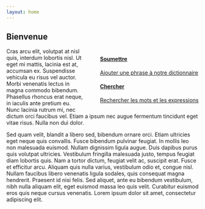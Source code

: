 ```yaml
---
layout: home
---
```


<h2 class="page-title">Bienvenue</h2>


<div style="float:right;padding:0 0 2% 4%;">

<ul style="list-style-type:none;">
   <li><a href="?a=soumettre" class="aside"><h4>Soumettre</h4> Ajouter une phrase à notre dictionnaire</a></li>
   <li><a href="?a=chercher" class="aside"><h4>Chercher</h4> Rechercher les mots et les expressions</a></li>
</ul>
</div>
	
<p><span class="dropcap">C</span>ras arcu elit, volutpat at nisl quis, interdum lobortis nisl. Ut eget mi mattis, lacinia est at, accumsan ex. Suspendisse vehicula eu risus vel auctor. Morbi venenatis lectus in magna commodo bibendum. Phasellus rhoncus erat neque, in iaculis ante pretium eu. Nunc lacinia rutrum mi, nec dictum orci faucibus vel. Etiam a ipsum nec augue fermentum tincidunt eget vitae risus. Nulla non dui dolor.</p>
<p>Sed quam velit, blandit a libero sed, bibendum ornare orci. Etiam ultricies eget neque quis convallis. Fusce bibendum pulvinar feugiat. In mollis leo non malesuada euismod. Nullam dignissim ligula augue. Duis dapibus purus quis volutpat ultricies. Vestibulum fringilla malesuada justo, tempus feugiat diam lobortis quis. Nam a tortor dictum, feugiat velit ac, suscipit erat. Fusce et efficitur arcu. Aliquam quis nulla varius, vestibulum odio et, congue nisl. Nullam faucibus libero venenatis ligula sodales, quis consequat magna hendrerit. Praesent id nisi felis. Sed aliquet, ante eu bibendum vestibulum, nibh nulla aliquam elit, eget euismod massa leo quis velit. Curabitur euismod eros quis neque cursus venenatis. Lorem ipsum dolor sit amet, consectetur adipiscing elit. </p>

